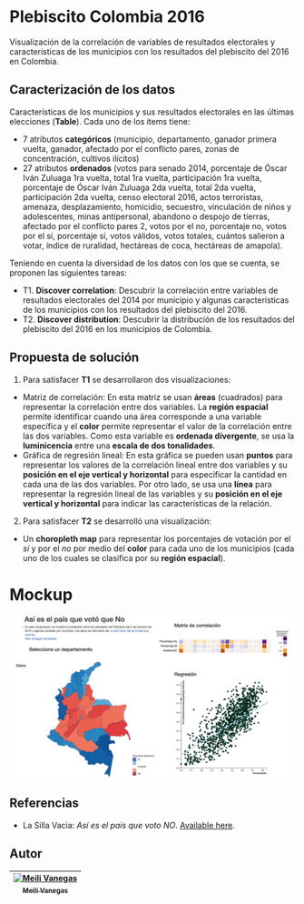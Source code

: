 # Plebiscito Colombia 2016
Visualización de la correlación de variables de resultados electorales y características de los municipios con los resultados del plebiscito del 2016 en Colombia.

## Caracterización de los datos

Características de los municipios y sus resultados electorales en las últimas elecciones (**Table**). Cada uno de los items tiene:
- 7 atributos **categóricos** (municipio, departamento, ganador primera vuelta, ganador, afectado por el conflicto pares, zonas de concentración, cultivos ilícitos)
- 27 atributos **ordenados** (votos para senado 2014, porcentaje de Óscar Iván Zuluaga 1ra vuelta, total 1ra vuelta, participación 1ra vuelta, porcentaje de Óscar Iván Zuluaga 2da vuelta, total 2da vuelta, participación 2da vuelta, censo electoral 2016, actos terroristas, amenaza, desplazamiento, homicidio, secuestro, vinculación de niños y adolescentes, minas antipersonal, abandono o despojo de tierras, afectado por el conflicto pares 2, votos por el no, porcentaje no, votos por el sí, porcentaje sí, votos válidos, votos totales, cuántos salieron a votar, índice de ruralidad, hectáreas de coca, hectáreas de amapola).
 
Teniendo en cuenta la diversidad de los datos con los que se cuenta, se proponen las siguientes tareas:
 
- T1. **Discover correlation**: Descubrir la correlación entre variables de resultados electorales del 2014 por municipio y algunas características de los municipios con los resultados del plebiscito del 2016. 
- T2. **Discover distribution**: Descubrir la distribución de los resultados del plebiscito del 2016 en los municipios de Colombia.

## Propuesta de solución

1. Para satisfacer **T1** se desarrollaron dos visualizaciones: 
  - Matriz de correlación: En esta matriz se usan **áreas** (cuadrados) para representar la correlación entre dos variables.  La **región espacial** permite identificar cuando una área corresponde a una variable específica y el **color** permite representar el valor de la correlación entre las dos variables. Como esta variable es **ordenada divergente**, se usa la **luminicencia** entre una **escala de dos tonalidades**.
  - Gráfica de regresión lineal: En esta gráfica se pueden usan **puntos** para representar los valores de la correlación lineal entre dos variables y su **posición en el eje vertical y horizontal** para especificar la cantidad en cada una de las dos variables. Por otro lado, se usa una **línea** para representar la regresión lineal de las variables y su **posición en el eje vertical y horizontal** para indicar las características de la relación.

2. Para satisfacer **T2** se desarrolló una visualización:
  - Un **choropleth map** para representar los porcentajes de votación por el *sí* y por el *no* por medio del **color** para cada uno de los municipios (cada uno de los cuales se clasifica por su **región espacial**).  

# Mockup
![Mockup](docs/mockup.png)

## Referencias
- La Silla Vacia: *Así es el país que voto NO*. [Available here](http://lasillavacia.com/hagame-el-cruce/asi-es-el-pais-que-voto-no-58201).

## Autor
<!-- Contributors table START -->
| [![Meili Vanegas](https://avatars.githubusercontent.com/mvanegas10?s=100)<br /><sub>Meili Vanegas</sub>](https://github.com/mvanegas10)<br /> |
| :---: |

<!-- Contributors table END -->
